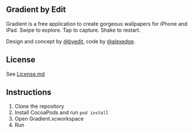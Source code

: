 ## Gradient by Edit

Gradient is a free application to create gorgeous wallpapers for iPhone and iPad. Swipe to explore. Tap to capture. Shake to restart.

Design and concept by [@byedit][nitzan-twitter], code by [@alexedge][alex-twitter].

## License
See [License.md](License.md)

## Instructions

1. Clone the repository
2. Install CocoaPods and run `pod install`
3. Open Gradient.xcworkspace
4. Run

[nitzan-twitter]: https://twitter.com/byedit
[alex-twitter]: https://twitter.com/alexedge
